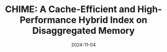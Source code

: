 ---
title: "CHIME: A Cache-Efficient and High-Performance Hybrid Index on Disaggregated Memory"
collection: publications
permalink: /publication/1-2024-11-04-CHIME
date: 2024-11-04
venue: 'SOSP'
citation: 'Luo, Xuchuan, et al. &quot;CHIME: A Cache-Efficient and High-Performance Hybrid Index on Disaggregated Memory&quot; 30th ACM Symposium on Operating Systems Principles (SOSP). 2024.'
ccfrank: 'CCF A'
---